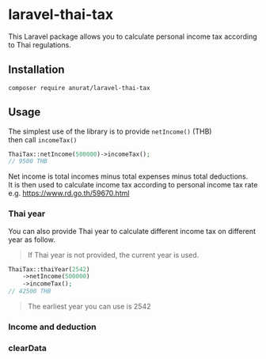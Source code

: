 # laravel-thai-tax

This Laravel package allows you to calculate personal income tax according to Thai regulations.

## Installation

```
composer require anurat/laravel-thai-tax
```

## Usage

The simplest use of the library is to provide `netIncome()` (THB)  
then call `incomeTax()`

```php
ThaiTax::netIncome(500000)->incomeTax();
// 9500 THB
```

Net income is total incomes minus total expenses minus total deductions.  
It is then used to calculate income tax according to personal income tax rate  
e.g. https://www.rd.go.th/59670.html

### Thai year

You can also provide Thai year to calculate different income tax on different year as follow.

> If Thai year is not provided, the current year is used.


```php
ThaiTax::thaiYear(2542)
    ->netIncome(500000)
    ->incomeTax();
// 42500 THB
```

> The earliest year you can use is 2542

### Income and deduction


### clearData

